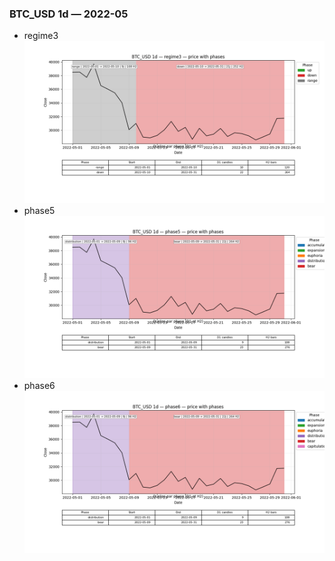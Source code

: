 ### BTC_USD 1d — 2022-05

- regime3
![BTC_USD_1d_regime3_2022-05_phase_price.png](outputs/fourier/phase_monthly/BTC_USD/1d/2022/2022-05/BTC_USD_1d_regime3_2022-05_phase_price.png)
- phase5
![BTC_USD_1d_phase5_2022-05_phase_price.png](outputs/fourier/phase_monthly/BTC_USD/1d/2022/2022-05/BTC_USD_1d_phase5_2022-05_phase_price.png)
- phase6
![BTC_USD_1d_phase6_2022-05_phase_price.png](outputs/fourier/phase_monthly/BTC_USD/1d/2022/2022-05/BTC_USD_1d_phase6_2022-05_phase_price.png)